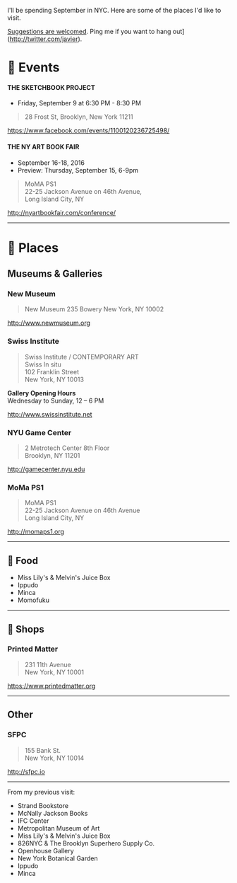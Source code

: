 I'll be spending September in NYC. Here are some of the places I'd like to visit.  

[Suggestions are welcomed](https://github.com/javierarce/NYC/issues). Ping me if you want to hang out](http://twitter.com/javier).

# :circus_tent: Events

#### THE SKETCHBOOK PROJECT

- Friday, September 9 at 6:30 PM - 8:30 PM

> 28 Frost St, Brooklyn, New York 11211

https://www.facebook.com/events/1100120236725498/

#### THE NY ART BOOK FAIR

- September 16-18, 2016  
- Preview: Thursday, September 15, 6-9pm

> MoMA PS1  
> 22-25 Jackson Avenue on 46th Avenue,  
> Long Island City, NY  

http://nyartbookfair.com/conference/

---

# :round_pushpin: Places

## Museums & Galleries

### New Museum

> New Museum 
> 235 Bowery 
> New York, NY 10002 

http://www.newmuseum.org


### Swiss Institute

> Swiss Institute / CONTEMPORARY ART  
> Swiss In situ  
> 102 Franklin Street  
> New York, NY 10013

**Gallery Opening Hours**  
Wednesday to Sunday, 12 – 6 PM

http://www.swissinstitute.net


### NYU Game Center

> 2 Metrotech Center 8th Floor   
> Brooklyn, NY 11201

http://gamecenter.nyu.edu


### MoMa PS1

> MoMA PS1  
> 22-25 Jackson Avenue on 46th Avenue  
> Long Island City, NY

http://momaps1.org

---

## :pizza: Food

- Miss Lily's & Melvin's Juice Box
- Ippudo
- Minca
- Momofuku

---

## :gem: Shops

### Printed Matter 
 
> 231 11th Avenue  
> New York, NY 10001

https://www.printedmatter.org

---

## Other

### SFPC

> 155 Bank St.  
> New York, NY 10014

http://sfpc.io

---

From my previous visit:

- Strand Bookstore
- McNally Jackson Books
- IFC Center
- Metropolitan Museum of Art
- Miss Lily's & Melvin's Juice Box
- 826NYC & The Brooklyn Superhero Supply Co.
- Openhouse Gallery
- New York Botanical Garden
- Ippudo
- Minca
